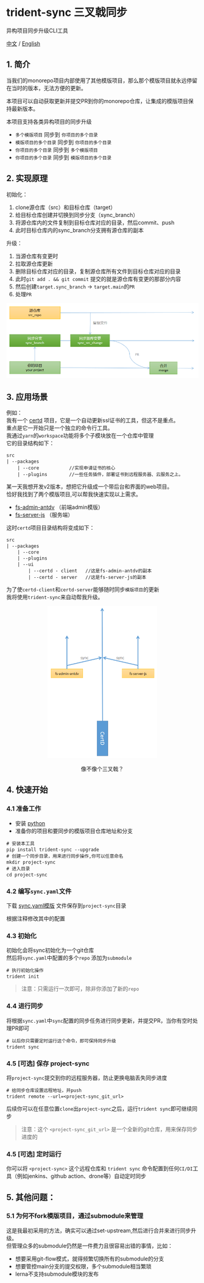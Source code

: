# trident-sync 三叉戟同步

异构项目同步升级CLI工具

[中文](./readme.md) / [English](./readme-en.md)

## 1. 简介

当我们的monorepo项目内部使用了其他模版项目，那么那个模版项目就永远停留在当时的版本，无法方便的更新。

本项目可以自动获取更新并提交PR到你的monorepo仓库，让集成的模版项目保持最新版本。

本项目支持各类异构项目的同步升级

* `多个模版项目` 同步到 `你项目的多个目录`
* `模版项目的多个目录` 同步到 `你项目的多个目录`
* `你项目的多个目录` 同步到 `多个模版项目`
* `你项目的多个目录` 同步到 `模版项目的多个目录`

## 2. 实现原理

初始化：

1. clone源仓库（src）和目标仓库（target）
2. 给目标仓库创建并切换到同步分支（sync_branch）
3. 将源仓库内的文件复制到目标仓库对应的目录，然后commit、push
4. 此时目标仓库内的sync_branch分支拥有源仓库的副本

升级：

1. 当源仓库有变更时
2. 拉取源仓库更新
3. 删除目标仓库对应的目录，复制源仓库所有文件到目标仓库对应的目录
4. 此时`git add . && git commit` 提交的就是源仓库有变更的那部分内容
5. 然后创建`target.sync_branch` -> `target.main`的`PR`
6. 处理`PR`

![](./doc/images/desc.png)

## 3. 应用场景

例如：   
我有一个 [certd](https://github.com/certd/certd) 项目，它是一个自动更新ssl证书的工具，但这不是重点。     
重点是它一开始只是一个独立的命令行工具。   
我通过`yarn`的`workspace`功能将多个子模块放在一个仓库中管理       
它的目录结构如下：

```
src
| --packages
    | --core           //实现申请证书的核心
    | --plugins        //一些任务插件，部署证书到远程服务器、云服务之上。

```

某一天我想开发v2版本，想把它升级成一个带后台和界面的web项目。      
恰好我找到了两个模版项目,可以帮我快速实现以上需求。

* [fs-admin-antdv](https://github.com/fast-crud/fs-admin-antdv)  （前端admin模版）
* [fs-server-js](https://github.com/fast-crud/fs-server-js)  （服务端）

这时`certd`项目目录结构将变成如下：

```
src
| --packages
    | --core
    | --plugins
    | --ui
        | --certd - client   //这是fs-admin-antdv的副本
        | --certd - server   //这是fs-server-js的副本
```

为了使`certd-client`和`certd-server`能够随时同步`模版项目`的更新       
我将使用`trident-sync`来自动帮我升级。

<p align="center">
<img src="./doc/images/trident.png" height="400"/>
<p align="center">像不像个三叉戟？</p>
<p>

## 4. 快速开始

### 4.1 准备工作

* 安装 [python](https://www.python.org/downloads/)
* 准备你的项目和要同步的模版项目仓库地址和分支

```shell
# 安装本工具
pip install trident-sync --upgrade
# 创建一个同步目录，用来进行同步操作,你可以任意命名
mkdir project-sync
# 进入目录
cd project-sync
```

### 4.2 编写`sync.yaml`文件

下载 [sync.yaml模版](https://raw.githubusercontent.com/handsfree-work/trident-sync/main/sync.yaml)
文件保存到`project-sync`目录

根据注释修改其中的配置

### 4.3 初始化

初始化会将sync初始化为一个git仓库    
然后将`sync.yaml`中配置的多个`repo` 添加为`submodule`

```shell
# 执行初始化操作
trident init 
```

> 注意：只需运行一次即可，除非你添加了新的`repo`

### 4.4 进行同步

将根据`sync.yaml`中`sync`配置的同步任务进行同步更新，并提交PR，当你有空时处理PR即可

```shell
# 以后你只需要定时运行这个命令，即可保持同步升级
trident sync 
```

### 4.5 [可选] 保存 project-sync

将`project-sync`提交到你的远程服务器，防止更换电脑丢失同步进度

```shell
# 给同步仓库设置远程地址，并push
trident remote --url=<project-sync_git_url> 
```

后续你可以在任意位置`clone`出`project-sync`之后，运行`trident sync`即可继续同步

> 注意：这个 `<project-sync_git_url>` 是一个全新的git仓库，用来保存同步进度的

### 4.5 [可选] 定时运行

你可以将 `<project-sync>` 这个远程仓库和 `trident sync` 命令配置到任何`CI/DI`工具（例如jenkins、github
action、drone等）自动定时同步

## 5. 其他问题：

### 5.1 为何不fork模版项目，通过submodule来管理

这是我最初采用的方法，确实可以通过set-upstream,然后进行合并来进行同步升级。        
但管理众多的submodule仍然是一件费力且很容易出错的事情，比如：

* 想要采用git-flow模式，就得频繁切换所有的submodule的分支
* 想要管控main分支的提交权限，多个submodule相当繁琐
* lerna不支持submodule模块的发布

